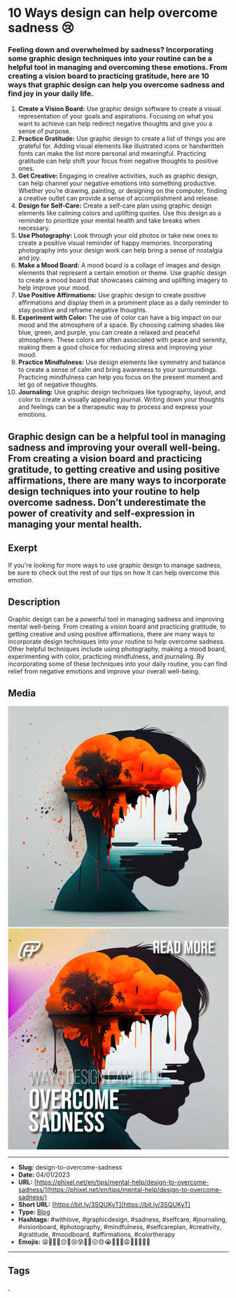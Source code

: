 # 10 Ways design can help overcome sadness 😢
### Feeling down and overwhelmed by sadness? Incorporating some graphic design techniques into your routine can be a helpful tool in managing and overcoming these emotions. From creating a vision board to practicing gratitude, here are 10 ways that graphic design can help you overcome sadness and find joy in your daily life.

1. **Create a Vision Board:** Use graphic design software to create a visual representation of your goals and aspirations. Focusing on what you want to achieve can help redirect negative thoughts and give you a sense of purpose.
2. **Practice Gratitude:** Use graphic design to create a list of things you are grateful for. Adding visual elements like illustrated icons or handwritten fonts can make the list more personal and meaningful. Practicing gratitude can help shift your focus from negative thoughts to positive ones.
3. **Get Creative:** Engaging in creative activities, such as graphic design, can help channel your negative emotions into something productive. Whether you’re drawing, painting, or designing on the computer, finding a creative outlet can provide a sense of accomplishment and release.
4. **Design for Self-Care:** Create a self-care plan using graphic design elements like calming colors and uplifting quotes. Use this design as a reminder to prioritize your mental health and take breaks when necessary.
5. **Use Photography:** Look through your old photos or take new ones to create a positive visual reminder of happy memories. Incorporating photography into your design work can help bring a sense of nostalgia and joy.
6. **Make a Mood Board:** A mood board is a collage of images and design elements that represent a certain emotion or theme. Use graphic design to create a mood board that showcases calming and uplifting imagery to help improve your mood.
7. **Use Positive Affirmations:** Use graphic design to create positive affirmations and display them in a prominent place as a daily reminder to stay positive and reframe negative thoughts.
8. **Experiment with Color:** The use of color can have a big impact on our mood and the atmosphere of a space. By choosing calming shades like blue, green, and purple, you can create a relaxed and peaceful atmosphere. These colors are often associated with peace and serenity, making them a good choice for reducing stress and improving your mood.
9. **Practice Mindfulness:** Use design elements like symmetry and balance to create a sense of calm and bring awareness to your surroundings. Practicing mindfulness can help you focus on the present moment and let go of negative thoughts.
10. **Journaling:** Use graphic design techniques like typography, layout, and color to create a visually appealing journal. Writing down your thoughts and feelings can be a therapeutic way to process and express your emotions.

Graphic design can be a helpful tool in managing sadness and improving your overall well-being. From creating a vision board and practicing gratitude, to getting creative and using positive affirmations, there are many ways to incorporate design techniques into your routine to help overcome sadness. Don’t underestimate the power of creativity and self-expression in managing your mental health.
------------
## Exerpt
If you're looking for more ways to use graphic design to manage sadness, be sure to check out the rest of our tips on how it can help overcome this emotion.
## Description
Graphic design can be a powerful tool in managing sadness and improving mental well-being. From creating a vision board and practicing gratitude, to getting creative and using positive affirmations, there are many ways to incorporate design techniques into your routine to help overcome sadness. Other helpful techniques include using photography, making a mood board, experimenting with color, practicing mindfulness, and journaling. By incorporating some of these techniques into your daily routine, you can find relief from negative emotions and improve your overall well-being.
## Media
<img src="media/9c418f4c/design-to-overcome-sadness.jpg" loading="lazy"><br>
<img src="media/f3acc146/cover-overcome-sadness.jpg" loading="lazy"><br>

------------
- **Slug:** design-to-overcome-sadness
- **Date:** 04/01/2023
- **URL:** [https://phixel.net/en/tips/mental-help/design-to-overcome-sadness/](https://phixel.net/en/tips/mental-help/design-to-overcome-sadness/)
- **Short URL:** [https://bit.ly/3SQUKyT](https://bit.ly/3SQUKyT)
- **Type:** [Blog](#blog)
- **Hashtags:** #withlove, #graphicdesign, #sadness, #selfcare, #journaling, #visionboard, #photography, #mindfulness, #selfcareplan, #creativity, #gratitude, #moodboard, #affirmations, #colortherapy
- **Emojis:** 😫🙇‍♀️🥀😔💔😢😰🙇‍♀️😖😞😭🙇‍♂️🙁😩🙇🏻‍♀️🤦‍♀️

------------
## Tags
[ ](# )
